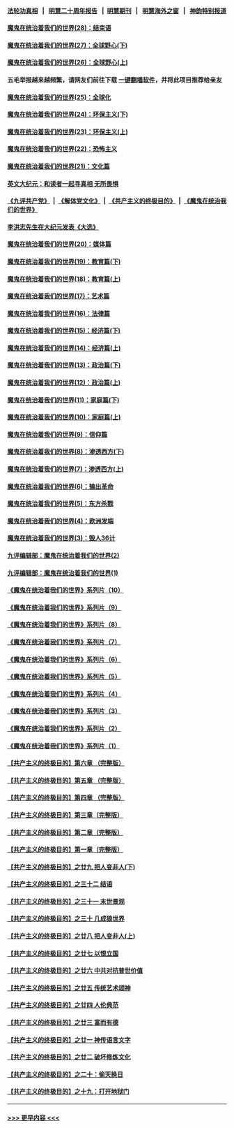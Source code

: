 #### [法轮功真相](https://github.com/gfw-breaker/truth/blob/master/README.md?t=0) &nbsp;&nbsp;|&nbsp;&nbsp; [明慧二十周年报告](https://github.com/gfw-breaker/mh-reports/blob/master/README.md?t=0) &nbsp;&nbsp;|&nbsp;&nbsp;[明慧期刊](https://github.com/gfw-breaker/mh-qikan) &nbsp;&nbsp;|&nbsp;&nbsp; [明慧海外之窗](https://github.com/gfw-breaker/mh-news/blob/master/README.md?t=0) &nbsp;&nbsp;|&nbsp;&nbsp; [神韵特别报道](https://github.com/gfw-breaker/mh-news/blob/master/shenyun.md?t=0)
#### [魔鬼在统治着我们的世界(28)：结束语](../pages/nsc422/n10936246.md?t=07061601) 
#### [魔鬼在统治着我们的世界(27)：全球野心(下)](../pages/nsc422/n10928319.md?t=07061601) 
#### [魔鬼在统治着我们的世界(26)：全球野心(上)](../pages/nsc422/n10900318.md?t=07061601) 
#### 五毛举报越来越频繁，请网友们前往下载 [一键翻墙软件](https://github.com/gfw-breaker/ssr-accounts)，并将此项目推荐给亲友
#### [魔鬼在统治着我们的世界(25)：全球化](../pages/nsc422/n10788205.md?t=07061601) 
#### [魔鬼在统治着我们的世界(24)：环保主义(下)](../pages/nsc422/n10695307.md?t=07061601) 
#### [魔鬼在统治着我们的世界(23)：环保主义(上)](../pages/nsc422/n10688613.md?t=07061601) 
#### [魔鬼在统治着我们的世界(22)：恐怖主义](../pages/nsc422/n10614727.md?t=07061601) 
#### [魔鬼在统治着我们的世界(21)：文化篇](../pages/nsc422/n10597706.md?t=07061601) 
#### [英文大纪元：和读者一起寻真相 无所畏惧](../pages/nsc422/n12542027.md?t=07061601) 
#### [《九评共产党》](https://github.com/begood0513/9ping.md/blob/master/README.md) &nbsp;|&nbsp; [《解体党文化》](../../../../jtdwh.md/blob/master/README.md)  &nbsp;|&nbsp; [《共产主义的终极目的》](../../../../gczydzjmd.md/blob/master/README.md) &nbsp;|&nbsp; [《魔鬼在统治我们的世界》](../../../../mgztzwmdsj.md/blob/master/README.md) 
#### [李洪志先生在大纪元发表《大选》](../pages/nsc422/n12534746.md?t=07061601) 
#### [魔鬼在统治着我们的世界(20)：媒体篇](../pages/nsc422/n10586579.md?t=07061601) 
#### [魔鬼在统治着我们的世界(19)：教育篇(下)](../pages/nsc422/n10564808.md?t=07061601) 
#### [魔鬼在统治着我们的世界(18)：教育篇(上)](../pages/nsc422/n10526970.md?t=07061601) 
#### [魔鬼在统治着我们的世界(17)：艺术篇](../pages/nsc422/n10499093.md?t=07061601) 
#### [魔鬼在统治着我们的世界(16)：法律篇](../pages/nsc422/n10485969.md?t=07061601) 
#### [魔鬼在统治着我们的世界(15)：经济篇(下)](../pages/nsc422/n10469975.md?t=07061601) 
#### [魔鬼在统治着我们的世界(14)：经济篇(上)](../pages/nsc422/n10457370.md?t=07061601) 
#### [魔鬼在统治着我们的世界(13)：政治篇(下)](../pages/nsc422/n10448270.md?t=07061601) 
#### [魔鬼在统治着我们的世界(12)：政治篇(上)](../pages/nsc422/n10444576.md?t=07061601) 
#### [魔鬼在统治着我们的世界(11)：家庭篇(下)](../pages/nsc422/n10440961.md?t=07061601) 
#### [魔鬼在统治着我们的世界(10)：家庭篇(上)](../pages/nsc422/n10435448.md?t=07061601) 
#### [魔鬼在统治着我们的世界(9)：信仰篇](../pages/nsc422/n10432159.md?t=07061601) 
#### [魔鬼在统治着我们的世界(8)：渗透西方(下)](../pages/nsc422/n10429603.md?t=07061601) 
#### [魔鬼在统治着我们的世界(7)：渗透西方(上)](../pages/nsc422/n10426013.md?t=07061601) 
#### [魔鬼在统治着我们的世界(6)：输出革命](../pages/nsc422/n10421536.md?t=07061601) 
#### [魔鬼在统治着我们的世界(5)：东方杀戮](../pages/nsc422/n10417707.md?t=07061601) 
#### [魔鬼在统治着我们的世界(4)：欧洲发端](../pages/nsc422/n10414890.md?t=07061601) 
#### [魔鬼在统治着我们的世界(3)：毁人36计](../pages/nsc422/n10411583.md?t=07061601) 
#### [九评编辑部：魔鬼在统治着我们的世界(2)](../pages/nsc422/n10410036.md?t=07061601) 
#### [九评编辑部：魔鬼在统治着我们的世界(1)](../pages/nsc422/n10406825.md?t=07061601) 
#### [《魔鬼在统治着我们的世界》系列片（10）](../pages/nsc422/n12292670.md?t=07061601) 
#### [《魔鬼在统治着我们的世界》系列片（9）](../pages/nsc422/n12290859.md?t=07061601) 
#### [《魔鬼在统治着我们的世界》系列片（8）](../pages/nsc422/n12287445.md?t=07061601) 
#### [《魔鬼在统治着我们的世界》系列片（7）](../pages/nsc422/n12283425.md?t=07061601) 
#### [《魔鬼在统治着我们的世界》系列片（6）](../pages/nsc422/n12282314.md?t=07061601) 
#### [《魔鬼在统治着我们的世界》系列片（5）](../pages/nsc422/n12281419.md?t=07061601) 
#### [《魔鬼在统治着我们的世界》系列片（4）](../pages/nsc422/n12274024.md?t=07061601) 
#### [《魔鬼在统治着我们的世界》系列片（3）](../pages/nsc422/n12271322.md?t=07061601) 
#### [《魔鬼在统治着我们的世界》系列片（2）](../pages/nsc422/n12269049.md?t=07061601) 
#### [《魔鬼在统治着我们的世界》系列片（1）](../pages/nsc422/n12267575.md?t=07061601) 
#### [【共产主义的终极目的】第六章 （完整版）](../pages/nsc422/n11428913.md?t=07061601) 
#### [【共产主义的终极目的】第五章 （完整版）](../pages/nsc422/n11428912.md?t=07061601) 
#### [【共产主义的终极目的】第四章 （完整版）](../pages/nsc422/n11428907.md?t=07061601) 
#### [【共产主义的终极目的】第三章（完整版）](../pages/nsc422/n11428848.md?t=07061601) 
#### [【共产主义的终极目的】第二章（完整版）](../pages/nsc422/n11428831.md?t=07061601) 
#### [【共产主义的终极目的】第一章（完整版）](../pages/nsc422/n11417651.md?t=07061601) 
#### [【共产主义的终极目的】之廿九 把人变非人(下)](../pages/nsc422/n11344140.md?t=07061601) 
#### [【共产主义的终极目的】之三十二 结语](../pages/nsc422/n11360535.md?t=07061601) 
#### [【共产主义的终极目的】之三十一 末世景观](../pages/nsc422/n11351129.md?t=07061601) 
#### [【共产主义的终极目的】之三十 几成狼世界](../pages/nsc422/n11348280.md?t=07061601) 
#### [【共产主义的终极目的】之廿八 把人变非人(上)](../pages/nsc422/n11340492.md?t=07061601) 
#### [【共产主义的终极目的】之廿七 以恨立国](../pages/nsc422/n11336944.md?t=07061601) 
#### [【共产主义的终极目的】之廿六 中共对抗普世价值](../pages/nsc422/n11324785.md?t=07061601) 
#### [【共产主义的终极目的】之廿五 传统艺术颂神](../pages/nsc422/n11296396.md?t=07061601) 
#### [【共产主义的终极目的】之廿四 人伦典范](../pages/nsc422/n11296397.md?t=07061601) 
#### [【共产主义的终极目的】之廿三 富而有德](../pages/nsc422/n11283598.md?t=07061601) 
#### [【共产主义的终极目的】之廿一 神传语言文字](../pages/nsc422/n11263265.md?t=07061601) 
#### [【共产主义的终极目的】之廿二 破坏修炼文化](../pages/nsc422/n11245728.md?t=07061601) 
#### [【共产主义的终极目的】之二十：偷天换日](../pages/nsc422/n11238846.md?t=07061601) 
#### [【共产主义的终极目的】之十九：打开地狱门](../pages/nsc422/n11206376.md?t=07061601) 

----
#### [ >>> 更早内容 <<< ](../indexes/nsc422-earlier.md)
